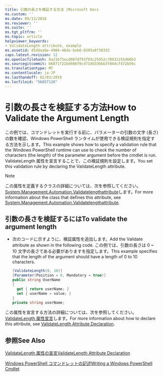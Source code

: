 ```yaml
---
title: 引数の長さを検証する方法 |Microsoft Docs
ms.custom: ''
ms.date: 09/13/2016
ms.reviewer: ''
ms.suite: ''
ms.tgt_pltfrm: ''
ms.topic: article
helpviewer_keywords:
- ValidateLength attribute, example
ms.assetid: d5ddaa6e-4904-46da-beb0-0295a8f38332
caps.latest.revision: 12
ms.openlocfilehash: 8a21675acd087df93f93c25952c78931255d60b3
ms.sourcegitcommit: b6871f21bd666f9cd71dd336bb3f844cf472b56c
ms.translationtype: MT
ms.contentlocale: ja-JP
ms.lasthandoff: 02/03/2019
ms.locfileid: "56857128"
---
```

# <a name="how-to-validate-the-argument-length"></a><span data-ttu-id="1ef9c-102">引数の長さを検証する方法</span><span class="sxs-lookup"><span data-stu-id="1ef9c-102">How to Validate the Argument Length</span></span>

<span data-ttu-id="1ef9c-103">この例では、コマンドレットを実行する前に、パラメーターの引数の文字 (長さ) の数を確認、Windows PowerShell ランタイムが使用できる検証規則を指定する方法を示します。</span><span class="sxs-lookup"><span data-stu-id="1ef9c-103">This example shows how to specify a validation rule that the Windows PowerShell runtime can use to check the number of characters (the length) of the parameter argument before the cmdlet is run.</span></span> <span data-ttu-id="1ef9c-104">ValidateLength 属性を宣言することで、この検証規則を設定します。</span><span class="sxs-lookup"><span data-stu-id="1ef9c-104">You set this validation rule by declaring the ValidateLength attribute.</span></span>

> [!NOTE]
> <span data-ttu-id="1ef9c-105">この属性を定義するクラスの詳細については、次を参照してください。 [System.Management.Automation.Validatelengthattribute](/dotnet/api/System.Management.Automation.ValidateLengthAttribute)します。</span><span class="sxs-lookup"><span data-stu-id="1ef9c-105">For more information about the class that defines this attribute, see [System.Management.Automation.Validatelengthattribute](/dotnet/api/System.Management.Automation.ValidateLengthAttribute).</span></span>

## <a name="to-validate-the-argument-length"></a><span data-ttu-id="1ef9c-106">引数の長さを検証するには</span><span class="sxs-lookup"><span data-stu-id="1ef9c-106">To validate the argument length</span></span>

- <span data-ttu-id="1ef9c-107">次のコードに示すように、検証属性を追加します。</span><span class="sxs-lookup"><span data-stu-id="1ef9c-107">Add the Validate attribute as shown in the following code.</span></span> <span data-ttu-id="1ef9c-108">この例では、引数の長さは 0 ~ 10 文字の長さである必要がありますを指定します。</span><span class="sxs-lookup"><span data-stu-id="1ef9c-108">This example specifies that the length of the argument should have a length of 0 to 10 characters.</span></span>

    ```csharp
    [ValidateLength(0, 10)]
    [Parameter(Position = 0, Mandatory = true)]
    public string UserName
    {
      get { return userName; }
      set { userName = value; }
    }
    private string userName;
    ```

<span data-ttu-id="1ef9c-109">この属性を宣言する方法の詳細については、次を参照してください。 [ValidateLength 属性宣言](./validatelength-attribute-declaration.md)します。</span><span class="sxs-lookup"><span data-stu-id="1ef9c-109">For more information about how to declare this attribute, see [ValidateLength Attribute Declaration](./validatelength-attribute-declaration.md).</span></span>

## <a name="see-also"></a><span data-ttu-id="1ef9c-110">参照</span><span class="sxs-lookup"><span data-stu-id="1ef9c-110">See Also</span></span>

[<span data-ttu-id="1ef9c-111">ValidateLength 属性の宣言</span><span class="sxs-lookup"><span data-stu-id="1ef9c-111">ValidateLength Attribute Declaration</span></span>](./validatelength-attribute-declaration.md)

[<span data-ttu-id="1ef9c-112">Windows PowerShell コマンドレットの記述</span><span class="sxs-lookup"><span data-stu-id="1ef9c-112">Writing a Windows PowerShell Cmdlet</span></span>](./writing-a-windows-powershell-cmdlet.md)
